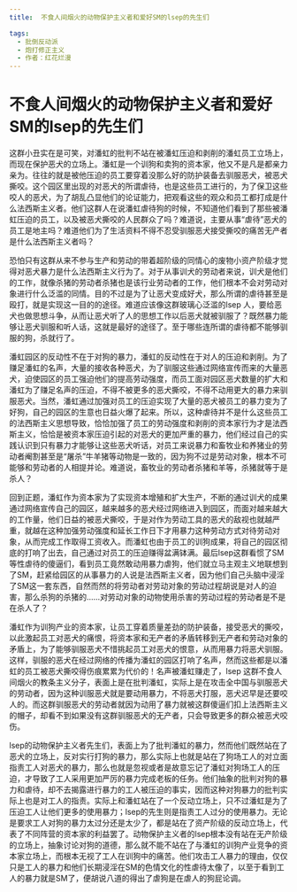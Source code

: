 ```yaml
---
title:  不食人间烟火的动物保护主义者和爱好SM的lsep的先生们

tags:
  - 批倒反动派
  - 炮打修正主义
  - 作者：红花烂漫
---
```


# 不食人间烟火的动物保护主义者和爱好SM的lsep的先生们


这群小丑实在是可笑，对潘虹的批判不站在被潘虹压迫和剥削的潘虹员工立场上，而现在保护恶犬的立场上。潘虹是一个训狗和卖狗的资本家，他又不是凡是都亲力亲为。往往的就是被他压迫的员工要穿着没那么好的防护装备去驯服恶犬，被恶犬撕咬。这个园区里出现的对恶犬的所谓虐待，也是这些员工进行的，为了保卫这些咬人的恶犬，为了胡乱凸显他们的论证能力，把观看这些的观众和员工都打成是什么法西斯主义者。他们这群人在说潘虹虐待狗的时候，不知道他们看到了那些被潘虹压迫的员工，以及被恶犬撕咬的人民群众了吗？难道说，主要从事“虐待”恶犬的员工是地主吗？难道他们为了生活资料不得不忍受驯服恶犬接受撕咬的痛苦无产者是什么法西斯主义者吗？

恐怕只有这群从来不参与生产和劳动的带着超阶级的同情心的废物小资产阶级才觉得对恶犬暴力是什么法西斯主义行为了。对于从事训犬的劳动者来说，训犬是他们的工作，就像杀猪的劳动者杀猪也是该行业劳动者的工作，他们根本不会对劳动对象进行什么泛滥的同情。目的不过是为了让恶犬变成好犬，那么所谓的虐待甚至是殴打，就是实现这一目的的途径。难道应该像这群玻璃心泛滥的lsep 人，要给恶犬也做思想斗争，从而让恶犬听了人的思想工作以后恶犬就被驯服了？既然暴力能够让恶犬驯服和听人话，这就是最好的途径了。至于哪些连所谓的虐待都不能够驯服的狗，杀就行了。

潘虹园区的反动性不在于对狗的暴力，潘虹的反动性在于对人的压迫和剥削。为了赚足潘虹的名声，大量的接收各种恶犬，为了驯服这些通过网络宣传而来的大量恶犬，迫使园区的员工强迫他们的提高劳动强度，而员工面对园区恶犬数量的扩大和潘虹为了赚足名声的压迫，不得不被更多的恶犬撕咬，不得不动用更大的暴力来驯服恶犬。当然，潘虹通过加强对员工的压迫实现了大量的恶犬被员工的暴力变为了好狗，自己的园区的生意也日益火爆了起来。所以，这种虐待并不是什么这些员工的法西斯主义思想导致，恰恰加强了员工的劳动强度和剥削的资本家行为才是法西斯主义，恰恰是被资本家压迫引起的对恶犬的更加严重的暴力，他们经过自己的实践认识到只有暴力才能够让这些恶犬听话，对员工来说暴力和畜牧业和养猪业的劳动者阉割甚至是“屠杀”牛羊猪等动物是一致的，因为狗不过是劳动对象，根本不可能够和劳动者的人相提并论。难道说，畜牧业的劳动者杀猪和羊等，杀猪就等于是杀人？

回到正题，潘虹作为资本家为了实现资本增殖和扩大生产，不断的通过训犬的成果通过网络宣传自己的园区，越来越多的恶犬经过网络进入到园区，而面对越来越大的工作量，他们日益的被恶犬撕咬，于是对作为劳动工具的恶犬的敌视也就越严重，就越在这种加强劳动强度和延长工作日下才用暴力这种劳动方式对待劳动对象，从而完成工作取得工资收入。而潘虹也由于员工的训狗成果，将自己的园区彻底的打响了出去，自己通过对员工的压迫赚得盆满钵满。最后lsep这群看惯了SM等性虐待的傻逼们，看到员工竟然敢动用暴力虐狗，他们就立马主观主义地联想到了SM，赶紧给园区的从事暴力的人说是法西斯主义者，因为他们自己头脑中浸淫了SM这一套东西，自然而然的将劳动者对劳动对象的劳动过程胡说是对人的迫害，那么杀狗的杀猪的……对劳动对象的动物使用杀害的劳动过程的劳动者是不是在杀人了？

潘虹作为训狗产业的资本家，让员工穿着质量差劲的防护装备，接受恶犬的撕咬，以此激起员工对恶犬的痛恨，将资本家和无产者的矛盾转移到无产者和劳动对象的矛盾上，为了能够驯服恶犬不惜挑起员工对恶犬的恨意，从而用暴力将恶犬驯服。这样，驯服的恶犬在经过网络的传播为潘虹的园区打响了名声，然而这些都是以潘虹的员工被恶犬撕咬得伤痕累累为代价的！名声被潘虹赚走了，lsep 这群不食人间烟火的教条主义分子，表面上是在批判潘虹，实际上是在攻击全中国与驯服恶犬的劳动者，因为这种训服恶犬就是要动用暴力，不将恶犬打服，恶犬迟早是还要咬人的。而这群驯服恶犬的劳动者就因为动用了暴力就被这群傻逼们扣上法西斯主义的帽子，却看不到如果没有这群驯服恶犬的无产者，只会导致更多的群众被恶犬咬伤。

lsep的动物保护主义者先生们，表面上为了批判潘虹的暴力，然而他们既然站在了恶犬的立场上，反对实行打狗的暴力，那么实际上也就是站在了狗场工人的对立面指责工人对恶犬的暴力，那么也就是忽视或者是故意忘记了潘虹对狗场工人的压迫，才导致了工人采用更加严厉的暴力完成老板的任务。他们抽象的批判对狗的暴力和虐待，却不去揭露进行暴力的工人被压迫的事实，因而这种对狗暴力的批判实际上也是对工人的指责。实际上和潘虹站在了一个反动立场上，只不过潘虹是为了压迫工人让他们更多的使用暴力；lsep的先生则是指责工人过分的使用暴力。无论是要求工人对狗的暴力太过分还是太少了，都是站在了资产阶级的反动立场上，代表了不同阵营的资本家的利益罢了。动物保护主义者的lsep根本没有站在无产阶级的立场上，抽象讨论对狗的道德，那么就不能不站在了与潘虹的训狗产业竞争的资本家立场上，而根本无视了工人在训狗中的痛苦。他们攻击工人暴力的理由，仅仅只是工人的暴力和他们长期浸淫在SM的色情文化的性虐待太像了，以至于看到工人的暴力就是SM了，便胡说八道的得出了虐狗是在虐人的狗屁论调。